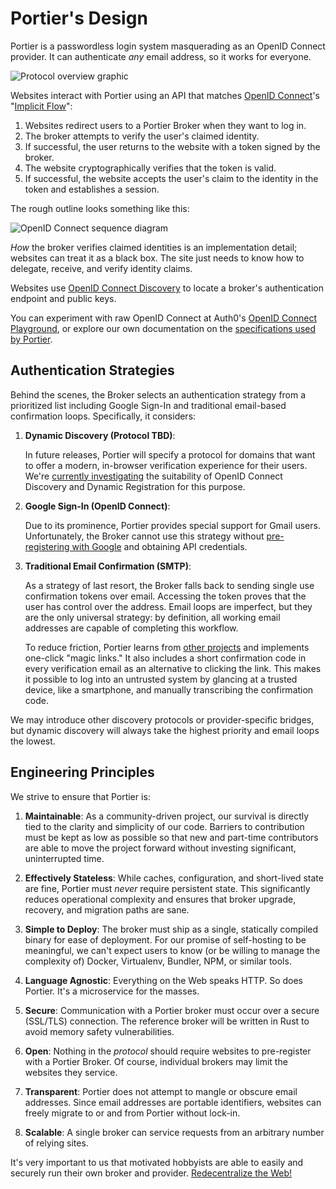 # Portier's Design

Portier is a passwordless login system masquerading as an OpenID Connect
provider. It can authenticate _any_ email address, so it works for everyone.

![Protocol overview graphic](img/overview.png)

Websites interact with Portier using an API that matches [OpenID Connect]'s
"[Implicit Flow]":

1. Websites redirect users to a Portier Broker when they want to log in.
2. The broker attempts to verify the user's claimed identity.
3. If successful, the user returns to the website with a token signed by the
   broker.
4. The website cryptographically verifies that the token is valid.
5. If successful, the website accepts the user's claim to the identity in the
   token and establishes a session.

[OpenID Connect]: http://openid.net/specs/openid-connect-core-1_0.html
[Implicit Flow]: http://openid.net/specs/openid-connect-core-1_0.html#ImplicitFlowAuth

The rough outline looks something like this:

![OpenID Connect sequence diagram](img/rp-basic-sequence.png)

_How_ the broker verifies claimed identities is an implementation detail;
websites can treat it as a black box. The site just needs to know how to
delegate, receive, and verify identity claims.

Websites use [OpenID Connect Discovery] to locate a broker's authentication
endpoint and public keys.

You can experiment with raw OpenID Connect at Auth0's [OpenID Connect
Playground], or explore our own documentation on the [specifications used by
Portier](Specs.md).

[OpenID Connect Discovery]: http://openid.net/specs/openid-connect-discovery-1_0.html
[OpenID Connect Playground]: https://openidconnect.net

## Authentication Strategies

Behind the scenes, the Broker selects an authentication strategy from a
prioritized list including Google Sign-In and traditional email-based
confirmation loops. Specifically, it considers:

1.  __Dynamic Discovery (Protocol TBD)__:

    In future releases, Portier will specify a protocol for domains that want
    to offer a modern, in-browser verification experience for their users.
    We're [currently
    investigating](https://github.com/portier/portier.github.io/issues/13) the
    suitability of OpenID Connect Discovery and Dynamic Registration for this
    purpose.

2.  __Google Sign-In (OpenID Connect)__:

    Due to its prominence, Portier provides special support for Gmail users.
    Unfortunately, the Broker cannot use this strategy without [pre-registering
    with
    Google](https://developers.google.com/identity/protocols/OpenIDConnect) and
    obtaining API credentials.

3.  __Traditional Email Confirmation (SMTP)__:

    As a strategy of last resort, the Broker falls back to sending single use
    confirmation tokens over email. Accessing the token proves that the user
    has control over the address. Email loops are imperfect, but they are the
    only universal strategy: by definition, all working email addresses are
    capable of completing this workflow.

    To reduce friction, Portier learns from [other projects](OtherProjects.md)
    and implements one-click "magic links." It also includes a short
    confirmation code in every verification email as an alternative to clicking
    the link. This makes it possible to log into an untrusted system by
    glancing at a trusted device, like a smartphone, and manually transcribing
    the confirmation code.

We may introduce other discovery protocols or provider-specific bridges, but
dynamic discovery will always take the highest priority and email loops the
lowest.

## Engineering Principles

We strive to ensure that Portier is:

1.  __Maintainable__:  As a community-driven project, our survival is directly
    tied to the clarity and simplicity of our code. Barriers to contribution
    must be kept as low as possible so that new and part-time contributors are
    able to move the project forward without investing significant,
    uninterrupted time.

2.  __Effectively Stateless__: While caches, configuration, and short-lived
    state are fine, Portier must *never* require persistent state. This
    significantly reduces operational complexity and ensures that broker
    upgrade, recovery, and migration paths are sane.

3.  __Simple to Deploy__: The broker must ship as a single, statically compiled
    binary for ease of deployment. For our promise of self-hosting to be
    meaningful, we can't expect users to know (or be willing to manage the
    complexity of) Docker, Virtualenv, Bundler, NPM, or similar tools.

4.  __Language Agnostic__: Everything on the Web speaks HTTP. So does Portier.
    It's a microservice for the masses.

5.  __Secure__: Communication with a Portier broker must occur over a secure
    (SSL/TLS) connection. The reference broker will be written in Rust to avoid
    memory safety vulnerabilities.

6.  __Open__: Nothing in the _protocol_ should require websites to pre-register
    with a Portier Broker. Of course, individual brokers may limit the websites
    they service.

7.  __Transparent__: Portier does not attempt to mangle or obscure email
    addresses. Since email addresses are portable identifiers, websites can
    freely migrate to or and from Portier without lock-in.

8.  __Scalable__: A single broker can service requests from an arbitrary number
    of relying sites.

It's very important to us that motivated hobbyists are able to easily and
securely run their own broker and provider. [Redecentralize the
Web!](http://redecentralize.org/)
